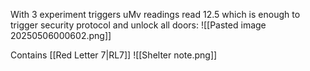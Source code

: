 With 3 experiment triggers uMv readings read 12.5 which is enough to trigger security protocol and unlock all doors:
![[Pasted image 20250506000602.png]]

Contains [[Red Letter 7|RL7]]
![[Shelter note.png]]
